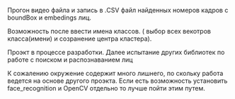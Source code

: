 Прогон видео файла и запись в .CSV файл найденных номеров кадров с boundBox и embedings лиц.

Возможность после ввести имена классов. ( выбор всех векотров класса(имени) и созранение центра кластера).

Проэкт в процессе разработки. Далее испытание других библиотек по работе с поиском и распознаванием лиц

К сожалению окружение содержит много лишнего, по скольку работа ведется на основе другого проэкта. Если есть возможность установить face_recognition и OpenCV отдельно то лучше пойти этим путем.
